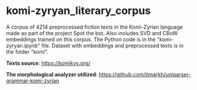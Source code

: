 # komi-zyryan_literary_corpus
A corpus of 4214 preprocessed fiction texts in the Komi-Zyrian language made as part of the project Spot the bot. Also includes SVD and CBoW embeddings trained on this corpus. The Python code is in the "komi-zyryan.ipynb" file. Dataset with embeddings and preprocessed texts is in the folder "komi".

**Texts source**: https://komikyv.org/

**The morphological analyzer utilized**: https://github.com/timarkh/uniparser-grammar-komi-zyrian
